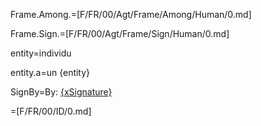 Frame.Among.=[F/FR/00/Agt/Frame/Among/Human/0.md]

Frame.Sign.=[F/FR/00/Agt/Frame/Sign/Human/0.md]

entity=individu

entity.a=un {entity}

SignBy=By: <u>{xSignature}</u>

=[F/FR/00/ID/0.md]
